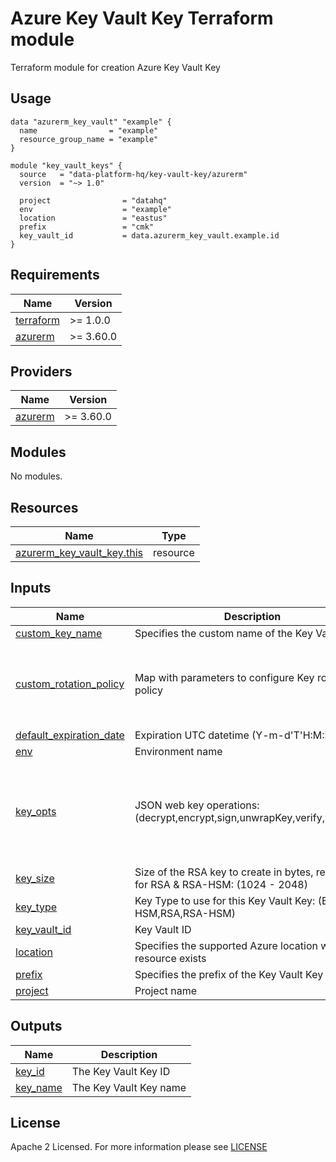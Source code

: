 # Azure Key Vault Key Terraform module
Terraform module for creation Azure Key Vault Key

## Usage
```hcl
data "azurerm_key_vault" "example" {
  name                = "example"
  resource_group_name = "example"
}

module "key_vault_keys" {
  source   = "data-platform-hq/key-vault-key/azurerm"
  version  = "~> 1.0"

  project                = "datahq"
  env                    = "example"
  location               = "eastus"
  prefix                 = "cmk"
  key_vault_id           = data.azurerm_key_vault.example.id
}
```
<!-- BEGIN_TF_DOCS -->
## Requirements

| Name | Version |
|------|---------|
| <a name="requirement_terraform"></a> [terraform](#requirement\_terraform) | >= 1.0.0 |
| <a name="requirement_azurerm"></a> [azurerm](#requirement\_azurerm) | >= 3.60.0 |

## Providers

| Name | Version |
|------|---------|
| <a name="provider_azurerm"></a> [azurerm](#provider\_azurerm) | >= 3.60.0 |

## Modules

No modules.

## Resources

| Name | Type |
|------|------|
| [azurerm_key_vault_key.this](https://registry.terraform.io/providers/hashicorp/azurerm/latest/docs/resources/key_vault_key) | resource |

## Inputs

| Name | Description | Type | Default | Required |
|------|-------------|------|---------|:--------:|
| <a name="input_custom_key_name"></a> [custom\_key\_name](#input\_custom\_key\_name) | Specifies the custom name of the Key Vault Key | `string` | `null` | no |
| <a name="input_custom_rotation_policy"></a> [custom\_rotation\_policy](#input\_custom\_rotation\_policy) | Map with parameters to configure Key rotation policy | <pre>object({<br>    time_before_expiry   = optional(string, "P10D")<br>    expire_after         = optional(string, "P90D")<br>    notify_before_expiry = optional(string, "P15D")<br>  })</pre> | n/a | yes |
| <a name="input_default_expiration_date"></a> [default\_expiration\_date](#input\_default\_expiration\_date) | Expiration UTC datetime (Y-m-d'T'H:M:S'Z') | `string` | `null` | no |
| <a name="input_env"></a> [env](#input\_env) | Environment name | `string` | n/a | yes |
| <a name="input_key_opts"></a> [key\_opts](#input\_key\_opts) | JSON web key operations: (decrypt,encrypt,sign,unwrapKey,verify,wrapKey) | `list(string)` | <pre>[<br>  "decrypt",<br>  "encrypt",<br>  "sign",<br>  "unwrapKey",<br>  "verify",<br>  "wrapKey"<br>]</pre> | no |
| <a name="input_key_size"></a> [key\_size](#input\_key\_size) | Size of the RSA key to create in bytes, required for RSA & RSA-HSM: (1024 - 2048) | `number` | `2048` | no |
| <a name="input_key_type"></a> [key\_type](#input\_key\_type) | Key Type to use for this Key Vault Key: (EC,EC-HSM,RSA,RSA-HSM) | `string` | `"RSA"` | no |
| <a name="input_key_vault_id"></a> [key\_vault\_id](#input\_key\_vault\_id) | Key Vault ID | `string` | n/a | yes |
| <a name="input_location"></a> [location](#input\_location) | Specifies the supported Azure location where the resource exists | `string` | n/a | yes |
| <a name="input_prefix"></a> [prefix](#input\_prefix) | Specifies the prefix of the Key Vault Key | `string` | `""` | no |
| <a name="input_project"></a> [project](#input\_project) | Project name | `string` | n/a | yes |

## Outputs

| Name | Description |
|------|-------------|
| <a name="output_key_id"></a> [key\_id](#output\_key\_id) | The Key Vault Key ID |
| <a name="output_key_name"></a> [key\_name](#output\_key\_name) | The Key Vault Key name |
<!-- END_TF_DOCS -->

## License

Apache 2 Licensed. For more information please see [LICENSE](https://github.com/data-platform-hq/terraform-azurerm-key-vault-key/blob/main/LICENSE)
